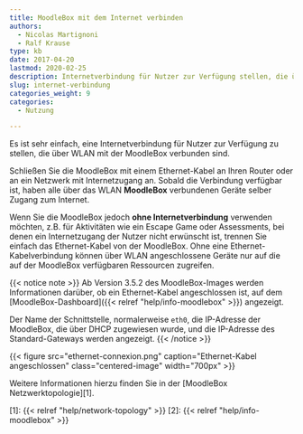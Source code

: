 ```yaml
---
title: MoodleBox mit dem Internet verbinden
authors:
  - Nicolas Martignoni
  - Ralf Krause
type: kb
date: 2017-04-20
lastmod: 2020-02-25
description: Internetverbindung für Nutzer zur Verfügung stellen, die über WLAN mit einer MoodleBox verbunden sind.
slug: internet-verbindung
categories_weight: 9
categories:
  - Nutzung

---
```

Es ist sehr einfach, eine Internetverbindung für Nutzer zur Verfügung zu stellen, die über WLAN mit der MoodleBox verbunden sind.

Schließen Sie die MoodleBox mit einem Ethernet-Kabel an Ihren Router oder an ein Netzwerk mit Internetzugang an. Sobald die Verbindung verfügbar ist, haben alle über das WLAN __MoodleBox__ verbundenen Geräte selber Zugang zum Internet.

Wenn Sie die MoodleBox jedoch __ohne Internetverbindung__ verwenden möchten, z.B. für Aktivitäten wie ein Escape Game oder Assessments, bei denen ein Internetzugang der Nutzer nicht erwünscht ist, trennen Sie einfach das Ethernet-Kabel von der MoodleBox. Ohne eine Ethernet-Kabelverbindung können über WLAN angeschlossene Geräte nur auf die auf der MoodleBox verfügbaren Ressourcen zugreifen.

{{< notice note >}}
Ab Version 3.5.2 des MoodleBox-Images werden Informationen darüber, ob ein Ethernet-Kabel angeschlossen ist, auf dem [MoodleBox-Dashboard]({{< relref "help/info-moodlebox" >}}) angezeigt.

Der Name der Schnittstelle, normalerweise `eth0`, die IP-Adresse der MoodleBox, die über DHCP zugewiesen wurde, und die IP-Adresse des Standard-Gateways werden angezeigt.
{{< /notice >}}

{{< figure src="ethernet-connexion.png" caption="Ethernet-Kabel angeschlossen" class="centered-image" width="700px" >}}

Weitere Informationen hierzu finden Sie in der [MoodleBox Netzwerktopologie][1].

 [1]: {{< relref "help/network-topology" >}}
 [2]: {{< relref "help/info-moodlebox" >}}
